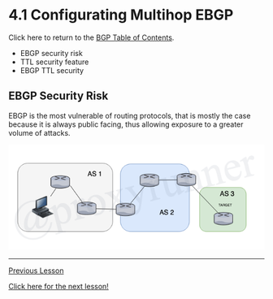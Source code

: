 # 4.1 Configurating Multihop EBGP

Click here to return to the [BGP Table of Contents](../README.md).

* EBGP security risk
* TTL security feature
* EBGP TTL security

## EBGP Security Risk

EBGP is the most vulnerable of routing protocols, that is mostly the case because it is always public facing, thus allowing exposure to a greater volume of attacks.

![EBGP Security Diagram](../../../img/ebgp-security.png)

---

[Previous Lesson](../4.1.md)

[Click here for the next lesson!](./#)
